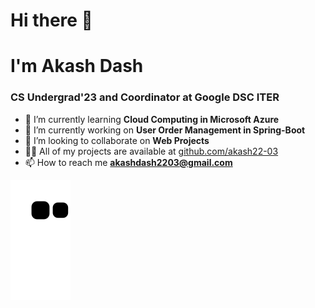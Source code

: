 
# Hi there 👋
<h1>I'm Akash Dash</h1>
<h3>CS Undergrad'23 and Coordinator at Google DSC ITER</h3>



<!--<p align="left"> <img src="https://komarev.com/ghpvc/?username=akash22-03&label=Profile%20views&color=0e75b6&style=flat" alt="Akash Dash" /> </p>-->

- 🌱 I’m currently learning **Cloud Computing in Microsoft Azure**
- 🔭 I’m currently working on **User Order Management in Spring-Boot**
- 👯 I’m looking to collaborate on **Web Projects**
- 👨‍💻 All of my projects are available at [github.com/akash22-03](https://github.com/akash22-03)
- 📫 How to reach me **akashdash2203@gmail.com**

<!--![Akash Dash's Github Stats](https://github-readme-stats.vercel.app/api?username=akash22-03&show_icons=true_color=fff&icon_color=79ff97&text_color=9f9f9f&bg_color=151515)-->

![Snake animation](https://github.com/rafaballerini/rafaballerini/blob/output/github-contribution-grid-snake.svg)

